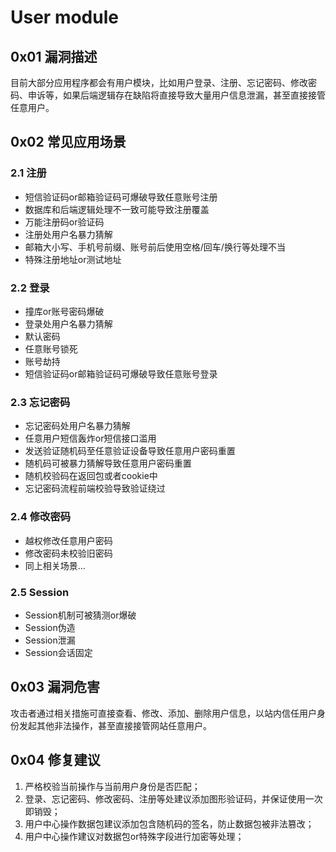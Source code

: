 # User module

## 0x01 漏洞描述

目前大部分应用程序都会有用户模块，比如用户登录、注册、忘记密码、修改密码、申诉等，如果后端逻辑存在缺陷将直接导致大量用户信息泄漏，甚至直接接管任意用户。

## 0x02 常见应用场景

### 2.1 注册

* 短信验证码or邮箱验证码可爆破导致任意账号注册
* 数据库和后端逻辑处理不一致可能导致注册覆盖
* 万能注册码or验证码
* 注册处用户名暴力猜解
* 邮箱大小写、手机号前缀、账号前后使用空格/回车/换行等处理不当
* 特殊注册地址or测试地址

### 2.2 登录

* 撞库or账号密码爆破
* 登录处用户名暴力猜解
* 默认密码
* 任意账号锁死
* 账号劫持
* 短信验证码or邮箱验证码可爆破导致任意账号登录

### 2.3 忘记密码

* 忘记密码处用户名暴力猜解
* 任意用户短信轰炸or短信接口滥用
* 发送验证随机码至任意验证设备导致任意用户密码重置
* 随机码可被暴力猜解导致任意用户密码重置
* 随机校验码在返回包或者cookie中
* 忘记密码流程前端校验导致验证绕过

### 2.4 修改密码

* 越权修改任意用户密码
* 修改密码未校验旧密码
* 同上相关场景...

### 2.5 Session

* Session机制可被猜测or爆破
* Session伪造
* Session泄漏
* Session会话固定

## 0x03 漏洞危害

攻击者通过相关措施可直接查看、修改、添加、删除用户信息，以站内信任用户身份发起其他非法操作，甚至直接接管网站任意用户。

## 0x04 修复建议

1. 严格校验当前操作与当前用户身份是否匹配；
2. 登录、忘记密码、修改密码、注册等处建议添加图形验证码，并保证使用一次即销毁；
3. 用户中心操作数据包建议添加包含随机码的签名，防止数据包被非法篡改；
4. 用户中心操作建议对数据包or特殊字段进行加密等处理；
